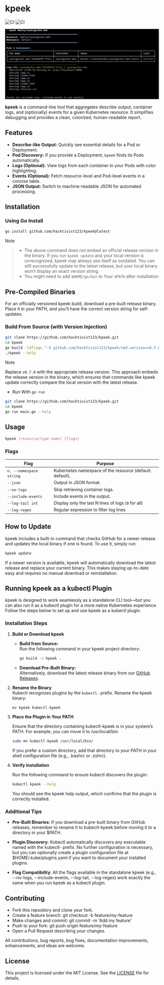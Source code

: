 # kpeek

![CI](https://github.com/hacktivist123/kpeek/actions/workflows/build-and-release.yml/badge.svg) ![CI](https://github.com/hacktivist123/kpeek/actions/workflows/.golangci-lint.yaml/badge.svg)

![Kpeek in Action](./img/demo.png)

**kpeek** is a command-line tool that aggregates describe output, container logs, and (optionally) events for a given Kubernetes resource. It simplifies debugging and provides a clean, colorized, human-readable report.

## Features

- **Describe-like Output:** Quickly see essential details for a Pod or Deployment.
- **Pod Discovery:** If you provide a Deployment, `kpeek` finds its Pods automatically.
- **Logs (Optional):** View logs from each container in your Pods with color highlighting.
- **Events (Optional):** Fetch resource-level and Pod-level events in a concise table.
- **JSON Output:** Switch to machine-readable JSON for automated processing.

## Installation

### Using Go Install  

```bash
go install github.com/hacktivist123/kpeek@latest
```

> [!NOTE]

> - The above command does not embed an official release version in the binary. If you run `kpeek update` and your local version is unrecognized, kpeek may always see itself as outdated. You can still successfully update to the latest release, but your local binary won’t display an exact version string.
> - You might need to add `$HOME/go/bin` to Your `$PATH` after installation

## Pre-Compiled Binaries

For an officially versioned kpeek build, download a pre-built release binary. Place it in your PATH, and you’ll have the correct version string for self-updates.

### Build From Source (with Version Injection)

```bash
git clone https://github.com/hacktivist123/kpeek.git
cd kpeek
go build -ldflags "-X github.com/hacktivist123/kpeek/cmd.version=v0.7.0" -o kpeek .
./kpeek --help
```

>[!NOTE]
> Replace `v0.7.0` with the appropriate release version. This approach embeds the release version in the binary, which ensures that commands like kpeek update correctly compare the local version with the latest release.

- Run With `go run`

```bash
git clone https://github.com/hacktivist123/kpeek.git
cd kpeek
go run main.go --help
```

## Usage

```bash
kpeek [resource/type-name] [flags]
```

### Flags

| Flag        |    Purpose |
| ------------|------------|
| `n, --namespace string` | Kubernetes namespace of the resource (default: default).|
| `--json` | Output in JSON format. |
| `--no-logs` | Skip retrieving container logs. |
| `--include-events` | Include events in the output.|
| `--log-tail int` | Display only the last N lines of logs (`0` for all) |
| `--log-regex` | Regular expression to filter log lines |

## How to Update

kpeek includes a built-in command that checks GitHub for a newer release and updates the local binary if one is found. To use it, simply run:

```bash
kpeek update
```

If a newer version is available, kpeek will automatically download the latest release and replace your current binary. This makes staying up-to-date easy and requires no manual download or reinstallation.

## Running kpeek as a kubectl Plugin

kpeek is designed to work seamlessly as a standalone CLI tool—but you can also run it as a kubectl plugin for a more native Kubernetes experience. Follow the steps below to set up and use kpeek as a kubectl plugin.

### Installation Steps

1. **Build or Download kpeek**  

   - **Build from Source:**  
     Run the following command in your kpeek project directory:

     ```bash
     go build -o kpeek .
     ```

   - **Download Pre-Built Binary:**  
     Alternatively, download the latest release binary from our [GitHub Releases](https://github.com/hacktivist123/kpeek/releases).

2. **Rename the Binary**  
   Kubectl recognizes plugins by the `kubectl-` prefix. Rename the kpeek binary:

   ```bash
   mv kpeek kubectl-kpeek
    ```  

3. **Place the Plugin in Your PATH**

    Ensure that the directory containing kubectl-kpeek is in your system’s PATH. For example, you can move it to /usr/local/bin:

    ```bash
    sudo mv kubectl-kpeek /usr/local/bin/
    ```

    If you prefer a custom directory, add that directory to your PATH in your shell configuration file (e.g., .bashrc or .zshrc).

4. **Verify Installation**

    Run the following command to ensure kubectl discovers the plugin:

    ```bash
    kubectl kpeek --help
    ```

    You should see the kpeek help output, which confirms that the plugin is correctly installed.

### Additional Tips

- **Pre-Built Binaries**:
If you download a pre-built binary from GitHub releases, remember to rename it to kubectl-kpeek before moving it to a directory in your $PATH.

- **Plugin Discovery**:
Kubectl automatically discovers any executable named with the kubectl- prefix. No further configuration is necessary, but you can optionally create a plugin configuration file at $HOME/.kube/plugins.yaml if you want to document your installed plugins.

- **Flag Compatibility**:
All the flags available in the standalone kpeek (e.g., --no-logs, --include-events, --log-tail, --log-regex) work exactly the same when you run kpeek as a kubectl plugin.

## Contributing

- Fork this repository and clone your fork.
- Create a feature branch: git checkout -b feature/my-feature
- Make changes and commit: git commit -m 'Add my feature'
- Push to your fork: git push origin feature/my-feature
- Open a Pull Request describing your changes.

All contributions, bug reports, bug fixes, documentation improvements, enhancements, and ideas are welcome.

## License

This project is licensed under the MIT License. See the [LICENSE](./LICENSE) file for details.
